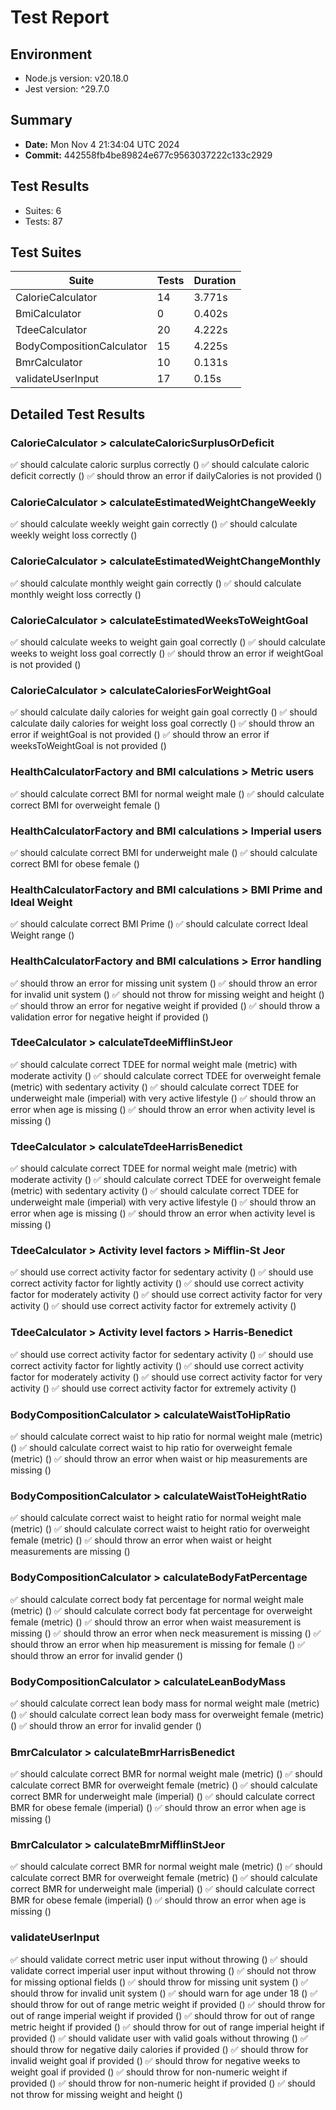 # Test Report

## Environment
- Node.js version: v20.18.0
- Jest version: ^29.7.0

## Summary
- **Date:** Mon Nov  4 21:34:04 UTC 2024
- **Commit:** 442558fb4be89824e677c9563037222c133c2929

## Test Results
- Suites: 6
- Tests: 87

## Test Suites

| Suite | Tests | Duration |
|-------|-------|----------|
| CalorieCalculator | 14 | 3.771s |
| BmiCalculator | 0 | 0.402s |
| TdeeCalculator | 20 | 4.222s |
| BodyCompositionCalculator | 15 | 4.225s |
| BmrCalculator | 10 | 0.131s |
| validateUserInput | 17 | 0.15s |

## Detailed Test Results


### CalorieCalculator &gt; calculateCaloricSurplusOrDeficit
✅ should calculate caloric surplus correctly ()
✅ should calculate caloric deficit correctly ()
✅ should throw an error if dailyCalories is not provided ()

### CalorieCalculator &gt; calculateEstimatedWeightChangeWeekly
✅ should calculate weekly weight gain correctly ()
✅ should calculate weekly weight loss correctly ()

### CalorieCalculator &gt; calculateEstimatedWeightChangeMonthly
✅ should calculate monthly weight gain correctly ()
✅ should calculate monthly weight loss correctly ()

### CalorieCalculator &gt; calculateEstimatedWeeksToWeightGoal
✅ should calculate weeks to weight gain goal correctly ()
✅ should calculate weeks to weight loss goal correctly ()
✅ should throw an error if weightGoal is not provided ()

### CalorieCalculator &gt; calculateCaloriesForWeightGoal
✅ should calculate daily calories for weight gain goal correctly ()
✅ should calculate daily calories for weight loss goal correctly ()
✅ should throw an error if weightGoal is not provided ()
✅ should throw an error if weeksToWeightGoal is not provided ()

### HealthCalculatorFactory and BMI calculations &gt; Metric users
✅ should calculate correct BMI for normal weight male ()
✅ should calculate correct BMI for overweight female ()

### HealthCalculatorFactory and BMI calculations &gt; Imperial users
✅ should calculate correct BMI for underweight male ()
✅ should calculate correct BMI for obese female ()

### HealthCalculatorFactory and BMI calculations &gt; BMI Prime and Ideal Weight
✅ should calculate correct BMI Prime ()
✅ should calculate correct Ideal Weight range ()

### HealthCalculatorFactory and BMI calculations &gt; Error handling
✅ should throw an error for missing unit system ()
✅ should throw an error for invalid unit system ()
✅ should not throw for missing weight and height ()
✅ should throw an error for negative weight if provided ()
✅ should throw a validation error for negative height if provided ()

### TdeeCalculator &gt; calculateTdeeMifflinStJeor
✅ should calculate correct TDEE for normal weight male (metric) with moderate activity ()
✅ should calculate correct TDEE for overweight female (metric) with sedentary activity ()
✅ should calculate correct TDEE for underweight male (imperial) with very active lifestyle ()
✅ should throw an error when age is missing ()
✅ should throw an error when activity level is missing ()

### TdeeCalculator &gt; calculateTdeeHarrisBenedict
✅ should calculate correct TDEE for normal weight male (metric) with moderate activity ()
✅ should calculate correct TDEE for overweight female (metric) with sedentary activity ()
✅ should calculate correct TDEE for underweight male (imperial) with very active lifestyle ()
✅ should throw an error when age is missing ()
✅ should throw an error when activity level is missing ()

### TdeeCalculator &gt; Activity level factors &gt; Mifflin-St Jeor
✅ should use correct activity factor for sedentary activity ()
✅ should use correct activity factor for lightly activity ()
✅ should use correct activity factor for moderately activity ()
✅ should use correct activity factor for very activity ()
✅ should use correct activity factor for extremely activity ()

### TdeeCalculator &gt; Activity level factors &gt; Harris-Benedict
✅ should use correct activity factor for sedentary activity ()
✅ should use correct activity factor for lightly activity ()
✅ should use correct activity factor for moderately activity ()
✅ should use correct activity factor for very activity ()
✅ should use correct activity factor for extremely activity ()

### BodyCompositionCalculator &gt; calculateWaistToHipRatio
✅ should calculate correct waist to hip ratio for normal weight male (metric) ()
✅ should calculate correct waist to hip ratio for overweight female (metric) ()
✅ should throw an error when waist or hip measurements are missing ()

### BodyCompositionCalculator &gt; calculateWaistToHeightRatio
✅ should calculate correct waist to height ratio for normal weight male (metric) ()
✅ should calculate correct waist to height ratio for overweight female (metric) ()
✅ should throw an error when waist or height measurements are missing ()

### BodyCompositionCalculator &gt; calculateBodyFatPercentage
✅ should calculate correct body fat percentage for normal weight male (metric) ()
✅ should calculate correct body fat percentage for overweight female (metric) ()
✅ should throw an error when waist measurement is missing ()
✅ should throw an error when neck measurement is missing ()
✅ should throw an error when hip measurement is missing for female ()
✅ should throw an error for invalid gender ()

### BodyCompositionCalculator &gt; calculateLeanBodyMass
✅ should calculate correct lean body mass for normal weight male (metric) ()
✅ should calculate correct lean body mass for overweight female (metric) ()
✅ should throw an error for invalid gender ()

### BmrCalculator &gt; calculateBmrHarrisBenedict
✅ should calculate correct BMR for normal weight male (metric) ()
✅ should calculate correct BMR for overweight female (metric) ()
✅ should calculate correct BMR for underweight male (imperial) ()
✅ should calculate correct BMR for obese female (imperial) ()
✅ should throw an error when age is missing ()

### BmrCalculator &gt; calculateBmrMifflinStJeor
✅ should calculate correct BMR for normal weight male (metric) ()
✅ should calculate correct BMR for overweight female (metric) ()
✅ should calculate correct BMR for underweight male (imperial) ()
✅ should calculate correct BMR for obese female (imperial) ()
✅ should throw an error when age is missing ()

### validateUserInput
✅ should validate correct metric user input without throwing ()
✅ should validate correct imperial user input without throwing ()
✅ should not throw for missing optional fields ()
✅ should throw for missing unit system ()
✅ should throw for invalid unit system ()
✅ should warn for age under 18 ()
✅ should throw for out of range metric weight if provided ()
✅ should throw for out of range imperial weight if provided ()
✅ should throw for out of range metric height if provided ()
✅ should throw for out of range imperial height if provided ()
✅ should validate user with valid goals without throwing ()
✅ should throw for negative daily calories if provided ()
✅ should throw for invalid weight goal if provided ()
✅ should throw for negative weeks to weight goal if provided ()
✅ should throw for non-numeric weight if provided ()
✅ should throw for non-numeric height if provided ()
✅ should not throw for missing weight and height ()
